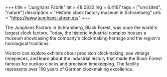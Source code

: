 +++
title = "Junghans Fabrik"
lat = 48.0833
lng = 8.4167
tags = ["unvisited", "nature"]
description = "Historic clock factory museum in Schramberg"
urls = "https://www.junghans-uhren.de/"
+++

The Junghans Factory in Schramberg, Black Forest, was once the world's largest clock factory. Today, the historic industrial complex houses a museum showcasing the company's clockmaking heritage and the region's horological traditions.

Visitors can explore exhibits about precision clockmaking, see vintage timepieces, and learn about the industrial history that made the Black Forest famous for cuckoo clocks and precision timekeeping. The facility represents over 150 years of German clockmaking excellence.